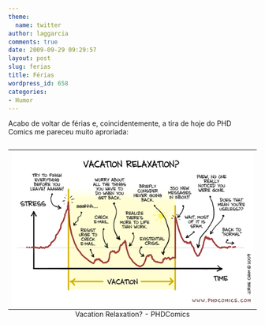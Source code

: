 ```yaml
---
theme:
  name: twitter
author: laggarcia
comments: true
date: 2009-09-29 09:29:57
layout: post
slug: ferias
title: Férias
wordpress_id: 658
categories:
- Humor
---
```


Acabo de voltar de férias e, coincidentemente, a tira de hoje do PHD Comics me pareceu muito aproriada:

<table align="center" style="margin-top: 2em; margin-bottom: 2em">
    <caption align="bottom">Vacation Relaxation? - PHDComics</caption>
    <tr><td>
     <img src="/images/2009-09-29-ferias/phd092809s.gif" />
    </td></tr>
</table>
